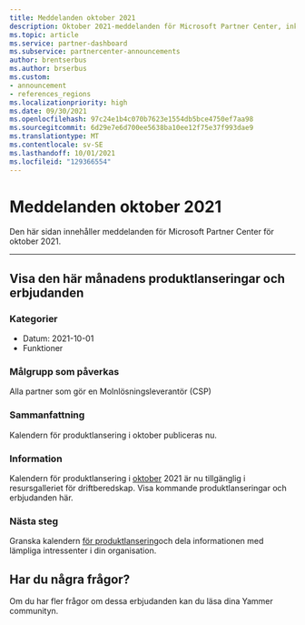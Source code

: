 ```yaml
---
title: Meddelanden oktober 2021
description: Oktober 2021-meddelanden för Microsoft Partner Center, inklusive nya funktioner, kampanjer, erbjudanden, marknader eller ändringar i befintliga erbjudanden.
ms.topic: article
ms.service: partner-dashboard
ms.subservice: partnercenter-announcements
author: brentserbus
ms.author: brserbus
ms.custom:
- announcement
- references_regions
ms.localizationpriority: high
ms.date: 09/30/2021
ms.openlocfilehash: 97c24e1b4c070b7623e1554db5bce4750ef7aa98
ms.sourcegitcommit: 6d29e7e6d700ee5638ba10ee12f75e37f993dae9
ms.translationtype: MT
ms.contentlocale: sv-SE
ms.lasthandoff: 10/01/2021
ms.locfileid: "129366554"
---
```

# <a name="october-2021-announcements"></a>Meddelanden oktober 2021

Den här sidan innehåller meddelanden för Microsoft Partner Center för oktober 2021.
________________
## <a name="view-this-months-product-launches-and-offers"></a><a name="1"></a>Visa den här månadens produktlanseringar och erbjudanden

### <a name="categories"></a>Kategorier

- Datum: 2021-10-01
- Funktioner

### <a name="impacted-audience"></a>Målgrupp som påverkas

Alla partner som gör en Molnlösningsleverantör (CSP)

### <a name="summary"></a>Sammanfattning

Kalendern för produktlansering i oktober publiceras nu.

### <a name="details"></a>Information

Kalendern för produktlansering i [oktober](https://partner.microsoft.com/resources/collection/product-launch-calendar-collection#/) 2021 är nu tillgänglig i resursgalleriet för driftberedskap. Visa kommande produktlanseringar och erbjudanden här.

### <a name="next-steps"></a>Nästa steg

Granska kalendern [för produktlansering](https://partner.microsoft.com/resources/collection/product-launch-calendar-collection#/)och dela informationen med lämpliga intressenter i din organisation.  

## <a name="questions"></a>Har du några frågor?
Om du har fler frågor om dessa erbjudanden kan du läsa dina Yammer communityn.